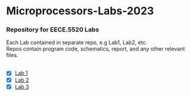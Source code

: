 # Microprocessors-Labs-2023

### Repository for EECE.5520 Labs

Each Lab contained in separate repo, e.g Lab1, Lab2, etc. <br />
Repos contain program code, schematics, report, and any other relevant files.
<br />
<br />
- [x] [Lab 1](https://github.com/EllisHobby/Microprocessors-Labs-2023/tree/main/Lab1)
- [x] [Lab 2](https://github.com/EllisHobby/Microprocessors-Labs-2023/tree/main/Lab2)
- [x] [Lab 3](https://github.com/EllisHobby/Microprocessors-Labs-2023/tree/main/Lab3)
